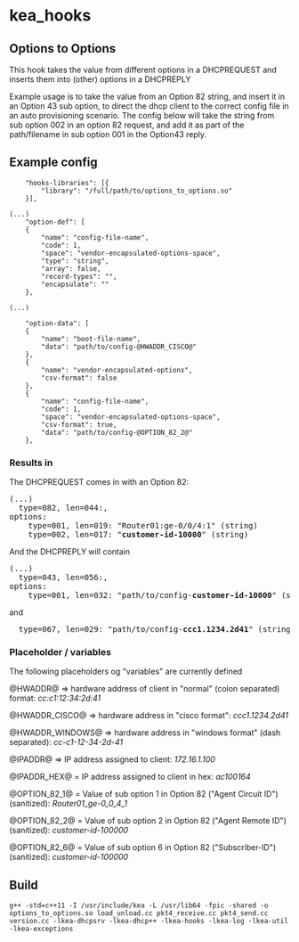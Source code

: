 # kea_hooks

## Options to Options
This hook takes the value from different options in a DHCPREQUEST and inserts them into (other) options in a DHCPREPLY

Example usage is to take the value from an Option 82 string, and insert it in an Option 43 sub option, to direct the dhcp client to the correct config file in an auto provisioning scenario.
The config below will take the string from sub option 002 in an option 82 request, and add it as part of the path/filename in sub option 001 in the Option43 reply.

## Example config

```
	"hooks-libraries": [{
		"library": "/full/path/to/options_to_options.so"
	}],

(...)
	"option-def": [
	{
		"name": "config-file-name",
		"code": 1,
		"space": "vendor-encapsulated-options-space",
		"type": "string",
		"array": false,
		"record-types": "",
		"encapsulate": ""
	},

(...)
  
	"option-data": [
	{
		"name": "boot-file-name",
		"data": "path/to/config-@HWADDR_CISCO@"
	},
	{
		"name": "vendor-encapsulated-options",
		"csv-format": false
	},
	{
		"name": "config-file-name",
		"code": 1,
		"space": "vendor-encapsulated-options-space",
		"csv-format": true,
		"data": "path/to/config-@OPTION_82_2@"
	},

```

### Results in

The DHCPREQUEST comes in with an Option 82:
<pre>
(...)
  type=082, len=044:,
options:
    type=001, len=019: "Router01:ge-0/0/4:1" (string)
    type=002, len=017: "<b>customer-id-10000</b>" (string)
</pre>

And the DHCPREPLY will contain

<pre>
(...)
  type=043, len=056:,
options:
    type=001, len=032: "path/to/config-<b>customer-id-10000</b>" (string)
</pre>
and
<pre>
  type=067, len=029: "path/to/config-<b>ccc1.1234.2d41</b>" (string)
</pre>

### Placeholder / variables
The following placeholders og "variables" are currently defined

@HWADDR@ => hardware address of client in "normal" (colon separated) format: <em>cc:c1:12:34:2d:41</em>

@HWADDR_CISCO@ => hardware address in "cisco format": <em>ccc1.1234.2d41</em>

@HWADDR_WINDOWS@ => hardware address in "windows format" (dash separated): <em>cc-c1-12-34-2d-41</em>

@IPADDR@ => IP address assigned to client: <em>172.16.1.100</em>

@IPADDR_HEX@ = IP address assigned to client in hex: <em>ac100164</em>

@OPTION_82_1@ = Value of sub option 1 in Option 82 ("Agent Circuit ID") (sanitized): <em>Router01_ge-0_0_4_1</em>

@OPTION_82_2@ = Value of sub option 2 in Option 82 ("Agent Remote ID") (sanitized): <em>customer-id-100000</em>

@OPTION_82_6@ = Value of sub option 6 in Option 82 ("Subscriber-ID") (sanitized): <em>customer-id-100000</em>


## Build
```
g++ -std=c++11 -I /usr/include/kea -L /usr/lib64 -fpic -shared -o options_to_options.so load_unload.cc pkt4_receive.cc pkt4_send.cc version.cc -lkea-dhcpsrv -lkea-dhcp++ -lkea-hooks -lkea-log -lkea-util -lkea-exceptions
```



